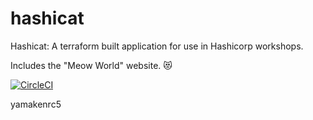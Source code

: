 # hashicat
Hashicat: A terraform built application for use in Hashicorp workshops.

Includes the "Meow World" website. 😻

[![CircleCI](https://circleci.com/gh/hashicorp/hashicat-azure.svg?style=svg)](https://circleci.com/gh/hashicorp/hashicat-azure)

yamakenrc5
